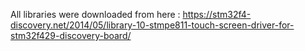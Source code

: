 All libraries were downloaded from here : https://stm32f4-discovery.net/2014/05/library-10-stmpe811-touch-screen-driver-for-stm32f429-discovery-board/
